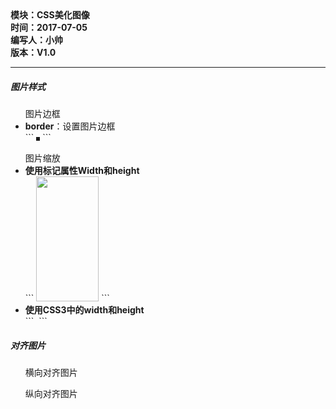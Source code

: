 <!DOCTYPE html>
<html xmlns="http://www.w3.org/1999/xhtml">
<head>
<meta http-equiv="Content-Type" content="text/html; charset=utf-8"/>
    <title>CSS概述</title>
</head>
<body>
    <div>
		<strong>
			模块：CSS美化图像<br/>
			时间：2017-07-05<br/>
			编写人：小帅<br/>
			版本：V1.0						
		</strong>
	</div>	
    <hr/>
	<div>
		<h5>图片样式</h5>
		<ul>图片边框
			<li><b>border</b>：设置图片边框</li>
			```
				<img src="" border=3 style="border-style:dashed border-color:red">
			```
		</ul>
		<ul>图片缩放	
			<li><b>使用标记属性Width和height</b></li>
			```
				<img src="" width =100px height=200px>
            ```
			<li><b>使用CSS3中的width和height</b></li>
			```
				<img src="" style=" width:100px height:200px">
            ```
		</ul>
	</div>
	<div>
		<h5>对齐图片</h5>
		<ul>横向对齐图片</ul>
		<ul>纵向对齐图片</ul>
	</div>
	<div></div>
	<div></div>
</body>
</html>